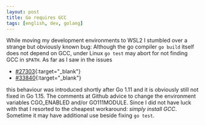 ```yaml
---
layout: post
title: Go requires GCC
tags: [english, dev, golang]
---
```

While moving my development environments to WSL2 I stumbled over a strange but
obviously known bug: Although the go compiler `go build` itself does not depend
on GCC, under Linux `go test` may abort for not finding GCC in `$PATH`. As far
as I saw in the issues

*    [#27303][issue1]{:target="_blank"}
*    [#33840][issue2]{:target="_blank"}

this behaviour was introduced shortly after Go 1.11 and it is obviously still
not fixed in Go 1.15. The comments at Github advice to change the environment
variables CGO_ENABLED and/or GO111MODULE. Since I did not have luck with that I
resorted to the cheapest workaround: _simply install GCC_. Sometime it may have
additional use beside fixing `go test`.

[issue1]: https://github.com/golang/go/issues/27303
[issue2]: https://github.com/golang/go/issues/33840
